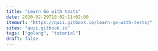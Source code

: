 ```yaml
---
title: "Learn Go with tests"
date: 2020-02-29T18:02:11+02:00
itemurl: "https://quii.gitbook.io/learn-go-with-tests/"
sites: "quii.gitbook.io"
tags: ["golang", "tutorial"]
draft: false
---
```

